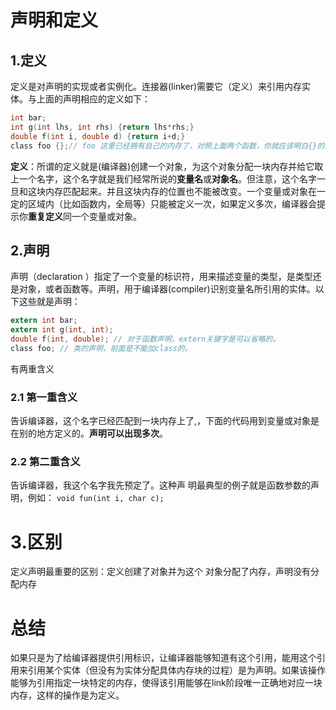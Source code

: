 # 声明和定义
## 1.定义

定义是对声明的实现或者实例化。连接器(linker)需要它（定义）来引用内存实体。与上面的声明相应的定义如下：

```c
int bar;
int g(int lhs, int rhs) {return lhs*rhs;} 
double f(int i, double d) {return i+d;} 
class foo {};// foo 这里已经拥有自己的内存了，对照上面两个函数，你就应该明白{}的用处了吧？
```

**定义**：所谓的定义就是(编译器)创建一个对象，为这个对象分配一块内存并给它取上一个名字，这个名字就是我们经常所说的**变量名**或**对象名**。但注意，这个名字一旦和这块内存匹配起来。并且这块内存的位置也不能被改变。一个变量或对象在一定的区域内（比如函数内，全局等）只能被定义一次，如果定义多次，编译器会提示你**重复定义**同一个变量或对象。

## 2.声明
声明（declaration ）指定了一个变量的标识符，用来描述变量的类型，是类型还是对象，或者函数等。声明，用于编译器(compiler)识别变量名所引用的实体。以下这些就是声明：

```c
extern int bar;
extern int g(int, int);
double f(int, double); // 对于函数声明，extern关键字是可以省略的。
class foo; // 类的声明，前面是不能加class的。
```

有两重含义

### 2.1 第一重含义
告诉编译器，这个名字已经匹配到一块内存上了,，下面的代码用到变量或对象是在别的地方定义的。**声明可以出现多次**。

### 2.2 第二重含义
告诉编译器，我这个名字我先预定了。这种声
明最典型的例子就是函数参数的声明，例如：
`void fun(int i, char c);`

# 3.区别
定义声明最重要的区别：定义创建了对象并为这个
对象分配了内存，声明没有分配内存

# 总结
如果只是为了给编译器提供引用标识，让编译器能够知道有这个引用，能用这个引用来引用某个实体（但没有为实体分配具体内存块的过程）是为声明。如果该操作能够为引用指定一块特定的内存，使得该引用能够在link阶段唯一正确地对应一块内存，这样的操作是为定义。